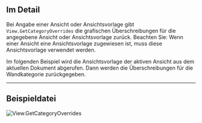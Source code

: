 ## Im Detail
Bei Angabe einer Ansicht oder Ansichtsvorlage gibt `View.GetCategoryOverrides` die grafischen Überschreibungen für die angegebene Ansicht oder Ansichtsvorlage zurück. Beachten Sie: Wenn einer Ansicht eine Ansichtsvorlage zugewiesen ist, muss diese Ansichtsvorlage verwendet werden.

Im folgenden Beispiel wird die Ansichtsvorlage der aktiven Ansicht aus dem aktuellen Dokument abgerufen. Dann werden die Überschreibungen für die Wandkategorie zurückgegeben.
___
## Beispieldatei

![View.GetCategoryOverrides](./Revit.Elements.Views.View.GetCategoryOverrides_img.jpg)
